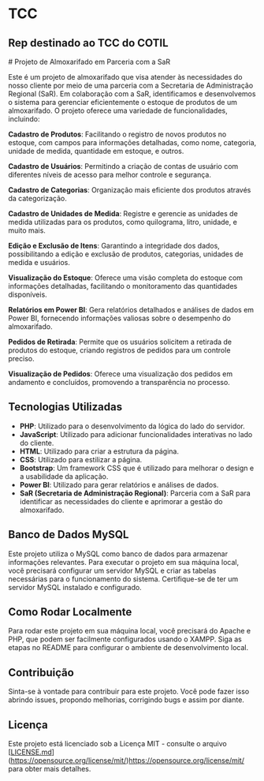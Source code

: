 <h1> TCC</h1>
<h2>Rep destinado ao TCC do COTIL </h2>
# Projeto de Almoxarifado em Parceria com a SaR

Este é um projeto de almoxarifado que visa atender às necessidades do nosso cliente por meio de uma parceria com a Secretaria de Administração Regional (SaR). Em colaboração com a SaR, identificamos e desenvolvemos o sistema para gerenciar eficientemente o estoque de produtos de um almoxarifado. O projeto oferece uma variedade de funcionalidades, incluindo:

**Cadastro de Produtos**: Facilitando o registro de novos produtos no estoque, com campos para informações detalhadas, como nome, categoria, unidade de medida, quantidade em estoque, e outros.

**Cadastro de Usuários**: Permitindo a criação de contas de usuário com diferentes níveis de acesso para melhor controle e segurança.

**Cadastro de Categorias**: Organização mais eficiente dos produtos através da categorização.

**Cadastro de Unidades de Medida**: Registre e gerencie as unidades de medida utilizadas para os produtos, como quilograma, litro, unidade, e muito mais.

**Edição e Exclusão de Itens**: Garantindo a integridade dos dados, possibilitando a edição e exclusão de produtos, categorias, unidades de medida e usuários.

**Visualização do Estoque**: Oferece uma visão completa do estoque com informações detalhadas, facilitando o monitoramento das quantidades disponíveis.

**Relatórios em Power BI**: Gera relatórios detalhados e análises de dados em Power BI, fornecendo informações valiosas sobre o desempenho do almoxarifado.

**Pedidos de Retirada**: Permite que os usuários solicitem a retirada de produtos do estoque, criando registros de pedidos para um controle preciso.

**Visualização de Pedidos**: Oferece uma visualização dos pedidos em andamento e concluídos, promovendo a transparência no processo.

## Tecnologias Utilizadas

- **PHP**: Utilizado para o desenvolvimento da lógica do lado do servidor.
- **JavaScript**: Utilizado para adicionar funcionalidades interativas no lado do cliente.
- **HTML**: Utilizado para criar a estrutura da página.
- **CSS**: Utilizado para estilizar a página.
- **Bootstrap**: Um framework CSS que é utilizado para melhorar o design e a usabilidade da aplicação.
- **Power BI**: Utilizado para gerar relatórios e análises de dados.
- **SaR (Secretaria de Administração Regional)**: Parceria com a SaR para identificar as necessidades do cliente e aprimorar a gestão do almoxarifado.

## Banco de Dados MySQL

Este projeto utiliza o MySQL como banco de dados para armazenar informações relevantes. Para executar o projeto em sua máquina local, você precisará configurar um servidor MySQL e criar as tabelas necessárias para o funcionamento do sistema. Certifique-se de ter um servidor MySQL instalado e configurado. 

## Como Rodar Localmente

Para rodar este projeto em sua máquina local, você precisará do Apache e PHP, que podem ser facilmente configurados usando o XAMPP. Siga as etapas no README para configurar o ambiente de desenvolvimento local.

## Contribuição

Sinta-se à vontade para contribuir para este projeto. Você pode fazer isso abrindo issues, propondo melhorias, corrigindo bugs e assim por diante.

## Licença

Este projeto está licenciado sob a Licença MIT - consulte o arquivo [[LICENSE.md](LICENSE.md)](https://opensource.org/license/mit/)https://opensource.org/license/mit/ para obter mais detalhes.
